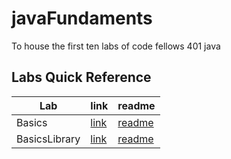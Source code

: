 # javaFundaments
To house the first ten labs of code fellows 401 java

## Labs Quick Reference
| Lab          | link                  | readme                            |
|--------------|-----------------------|-----------------------------------|
| Basics       | [link](/basics/)      | [readme](/basics/basics.md)       |
| BasicsLibrary| [link](/basicLibrary/)| [readme](/basicLibrary/README.md/)|
